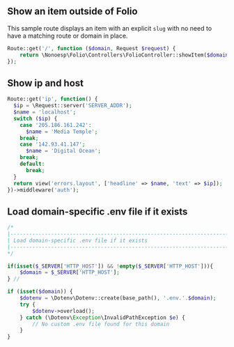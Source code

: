 ## Show an item outside of Folio

This sample route displays an item with an explicit `slug` with no need to have a matching route or domain in place.

```php
Route::get('/', function ($domain, Request $request) {
    return \Nonoesp\Folio\Controllers\FolioController::showItem($domain, $request, 'sketches');
});
```

## Show ip and host

```php
Route::get('ip', function() {
  $ip = \Request::server('SERVER_ADDR');
  $name = 'localhost';
  switch ($ip) {
    case '205.186.161.242':
      $name = 'Media Temple';
    break;
    case '142.93.41.147';
      $name = 'Digital Ocean';
    break;
    default:
      break;
  }
  return view('errors.layout', ['headline' => $name, 'text' => $ip]);
})->middleware('auth');
```

## Load domain-specific .env file if it exists

```php
/*
|--------------------------------------------------------------------------
| Load domain-specific .env file if it exists
|--------------------------------------------------------------------------
*/

if(isset($_SERVER['HTTP_HOST']) && !empty($_SERVER['HTTP_HOST'])){
    $domain = $_SERVER['HTTP_HOST'];
} //

if (isset($domain)) {
    $dotenv = \Dotenv\Dotenv::create(base_path(), '.env.'.$domain);
    try {
        $dotenv->overload();
    } catch (\Dotenv\Exception\InvalidPathException $e) {
        // No custom .env file found for this domain
    }
}
```